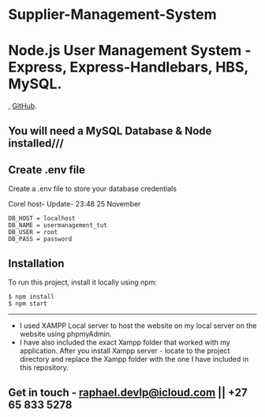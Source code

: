 ﻿# Supplier-Management-System
# Node.js User Management System - Express, Express-Handlebars, HBS, MySQL.


,
[GitHub](https://github.com/Raphael-devlpr).

##  You will need a MySQL Database & Node installed///


## Create .env file
Create a .env file to store your database credentials

 Corel host- Update- 23:48 25 November 
```
DB_HOST = localhost
DB_NAME = usermanagement_tut
DB_USER = root
DB_PASS = password
```

## Installation
To run this project, install it locally using npm:

```
$ npm install
$ npm start
```
---------------------------------------------------------------------------------------
* I used XAMPP Local server to host the website on my local server on the website using phpmyAdmin. 
* I have also included the exact Xampp folder that worked with my application. After you install Xampp server - locate to the project directory and replace the Xampp folder with the one I have included in this repository. 

## Get in touch - raphael.devlp@icloud.com || +27 65 833 5278


